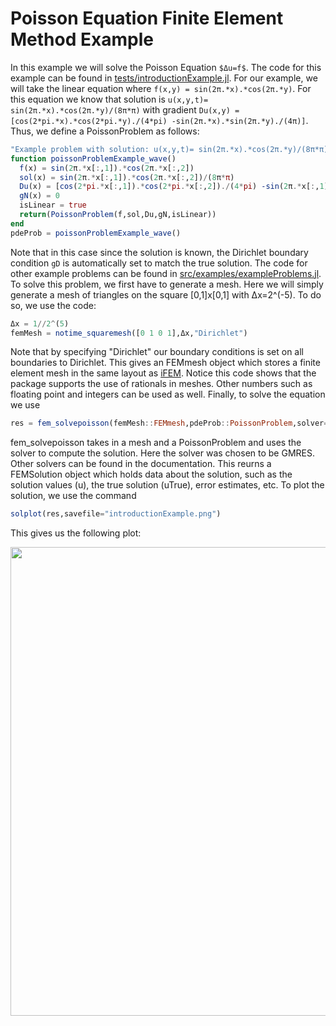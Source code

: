 
<a id='Poisson-Equation-Finite-Element-Method-Example-1'></a>

# Poisson Equation Finite Element Method Example


In this example we will solve the Poisson Equation `$Δu=f$`. The code for this example can be found in [tests/introductionExample.jl](tests/introductionExample.jl). For our example, we will take the linear equation where `f(x,y) = sin(2π.*x).*cos(2π.*y)`. For this equation we know that solution is `u(x,y,t)= sin(2π.*x).*cos(2π.*y)/(8π*π)` with gradient `Du(x,y) = [cos(2*pi.*x).*cos(2*pi.*y)./(4*pi) -sin(2π.*x).*sin(2π.*y)./(4π)]`. Thus, we define a PoissonProblem as follows:


```julia
"Example problem with solution: u(x,y,t)= sin(2π.*x).*cos(2π.*y)/(8π*π)"
function poissonProblemExample_wave()
  f(x) = sin(2π.*x[:,1]).*cos(2π.*x[:,2])
  sol(x) = sin(2π.*x[:,1]).*cos(2π.*x[:,2])/(8π*π)
  Du(x) = [cos(2*pi.*x[:,1]).*cos(2*pi.*x[:,2])./(4*pi) -sin(2π.*x[:,1]).*sin(2π.*x[:,2])./(4π)]
  gN(x) = 0
  isLinear = true
  return(PoissonProblem(f,sol,Du,gN,isLinear))
end
pdeProb = poissonProblemExample_wave()
```


Note that in this case since the solution is known, the Dirichlet boundary condition `gD` is automatically set to match the true solution. The code for other example problems can be found in [src/examples/exampleProblems.jl](src/examples/exampleProblems.jl). To solve this problem, we first have to generate a mesh. Here we will simply generate a mesh of triangles on the square [0,1]x[0,1] with Δx=2^(-5). To do so, we use the code:


```julia
Δx = 1//2^(5)
femMesh = notime_squaremesh([0 1 0 1],Δx,"Dirichlet")
```


Note that by specifying "Dirichlet" our boundary conditions is set on all boundaries to Dirichlet. This gives an FEMmesh object which stores a finite element mesh in the same layout as [iFEM](http://www.math.uci.edu/~chenlong/programming.html). Notice this code shows that the package supports the use of rationals in meshes. Other numbers such as floating point and integers can be used as well. Finally, to solve the equation we use


```julia
res = fem_solvepoisson(femMesh::FEMmesh,pdeProb::PoissonProblem,solver="GMRES")
```


fem_solvepoisson takes in a mesh and a PoissonProblem and uses the solver to compute the solution. Here the solver was chosen to be GMRES. Other solvers can be found in the documentation. This reurns a FEMSolution object which holds data about the solution, such as the solution values (u), the true solution (uTrue), error estimates, etc. To plot the solution, we use the command


```julia
solplot(res,savefile="introductionExample.png")
```


This gives us the following plot:


<img src="https://github.com/ChrisRackauckas/DifferentialEquations.jl/blob/master/src/examples/introductionStochasticExample.png" width="750" align="middle"  />


